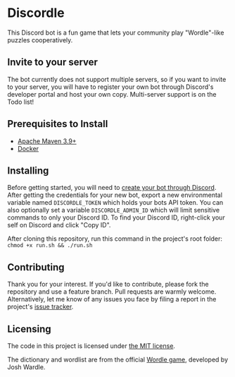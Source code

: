 # Discordle
This Discord bot is a fun game that lets your community play "Wordle"-like puzzles cooperatively.

## Invite to your server
The bot currently does not support multiple servers, so if you want to invite to your server,
you will have to register your own bot through Discord's developer portal and host your own copy.
Multi-server support is on the Todo list!

## Prerequisites to Install

* [Apache Maven 3.9+](https://maven.apache.org/download.cgi)
* [Docker](https://docs.docker.com/install/)

## Installing

Before getting started, you will need to [create your bot through Discord](https://discordapp.com/developers/applications/me).
After getting the credentials for your new bot, export a new environmental variable named `DISCORDLE_TOKEN` which
holds your bots API token. You can also optionally set a variable `DISCORDLE_ADMIN_ID` which will limit sensitive 
commands to only your Discord ID. To find your Discord ID, right-click your self on Discord and click "Copy ID".

After cloning this repository, run this command in the project's root folder: `chmod +x run.sh && ./run.sh`

## Contributing

Thank you for your interest. If you'd like to contribute, please fork the repository and use a feature
branch. Pull requests are warmly welcome. Alternatively, let me know of any issues you face by filing a
report in the project's [issue tracker](https://github.com/ChristianLowe/Omnic/issues).

## Licensing

The code in this project is licensed under [the MIT license](https://tldrlegal.com/license/mit-license).

The dictionary and wordlist are from the official [Wordle game](https://www.nytimes.com/games/wordle/index.html),
developed by Josh Wardle.
